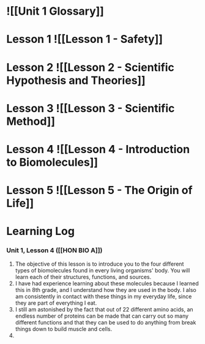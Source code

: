 # ![[Unit 1 Glossary]]

# Lesson 1 ![[Lesson 1 - Safety]]

# Lesson 2 ![[Lesson 2 - Scientific Hypothesis and Theories]]

# Lesson 3 ![[Lesson 3 - Scientific Method]]

# Lesson 4 ![[Lesson 4 - Introduction to Biomolecules]]

# Lesson 5 ![[Lesson 5 - The Origin of Life]]
# Learning Log
### Unit 1, Lesson 4 ([[HON BIO A]])

1. The objective of this lesson is to introduce you to the four different types of biomolecules found in every living organisms' body. You will learn each of their structures, functions, and sources.
2. I have had experience learning about these molecules because I learned this in 8th grade, and I understand how they are used in the body. I also am consistently in contact with these things in my everyday life, since they are part of everything I eat.
3. I still am astonished by the fact that out of 22 different amino acids, an endless number of proteins can be made that can carry out so many different functions and that they can be used to do anything from break things down to build muscle and cells.
4. 